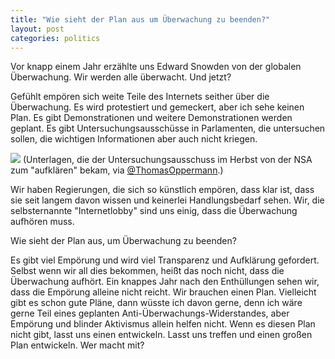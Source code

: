 ```yaml
---
title: "Wie sieht der Plan aus um Überwachung zu beenden?"
layout: post
categories: politics
---
```

Vor knapp einem Jahr erzählte uns Edward Snowden von der globalen Überwachung. Wir werden alle überwacht. Und jetzt?

Gefühlt empören sich weite Teile des Internets seither über die Überwachung. Es wird protestiert und gemeckert, aber ich sehe keinen Plan. Es gibt Demonstrationen und weitere Demonstrationen werden geplant. Es gibt Untersuchungsausschüsse in Parlamenten, die untersuchen sollen, die wichtigen Informationen aber auch nicht kriegen.

<img src="https://pbs.twimg.com/media/BTQnjq0CUAESNKO.jpg:large"></img>
(Unterlagen, die der Untersuchungsausschuss im Herbst von der NSA zum "aufklären" bekam, via <a href="https://twitter.com/ThomasOppermann/status/374966102788292609/photo/1">@ThomasOppermann</a>.)

Wir haben Regierungen, die sich so künstlich empören, dass klar ist, dass sie seit langem davon wissen und keinerlei Handlungsbedarf sehen. Wir, die selbsternannte "Internetlobby" sind uns einig, dass die Überwachung aufhören muss.

Wie sieht der Plan aus, um Überwachung zu beenden?

Es gibt viel Empörung und wird viel Transparenz und Aufklärung gefordert. Selbst wenn wir all dies bekommen, heißt das noch nicht, dass die Überwachung aufhört. Ein knappes Jahr nach den Enthüllungen sehen wir, dass die Empörung alleine nicht reicht. Wir brauchen einen Plan.
Vielleicht gibt es schon gute Pläne, dann wüsste ich davon gerne, denn ich wäre gerne Teil eines geplanten Anti-Überwachungs-Widerstandes, aber Empörung und blinder Aktivismus allein helfen nicht.
Wenn es diesen Plan nicht gibt, lasst uns einen entwickeln. Lasst uns treffen und einen großen Plan entwickeln.
Wer macht mit?
